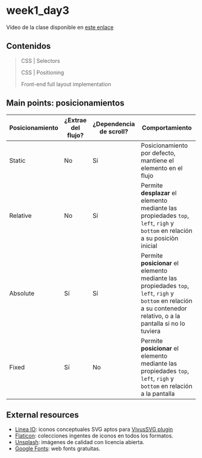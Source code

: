 # week1_day3

Vídeo de la clase disponible en [este enlace](https://ironhack.zoom.us/rec/share/3eAod4rP7khLAYWK6BjEc_EbPL-_aaa82yRP_6FZxU6SeiHXNc6Q4jPsc0MYkZWi)

## Contenidos

> CSS | Selectors
>
> CSS | Positioning
>
> Front-end full layout implementation


## Main points: posicionamientos

| Posicionamiento | ¿Extrae del flujo? | ¿Dependencia de scroll? | Comportamiento |
| ------------- | ------------- | ------------- | ------------- |
| Static | No | Sí | Posicionamiento por defecto, mantiene el elemento en el flujo |
| Relative | No | Sí | Permite **desplazar** el elemento mediante las propiedades `top`, `left`, `righ` y `bottom` en relación a su posiciòn inicial |
| Absolute | Sí | Sí | Permite **posicionar** el elemento mediante las propiedades `top`, `left`, `righ` y `bottom` en relación a su contenedor relativo, o a la pantalla si no lo tuviera |
| Fixed | Sí | No | Permite **posicionar** el elemento mediante las propiedades `top`, `left`, `righ` y `bottom` en relación a la pantalla |


## External resources

- [Linea IO](https://github.com/linea-io/Linea-Iconset): iconos conceptuales SVG aptos para [VivusSVG plugin](https://maxwellito.github.io/vivus/)
- [Flaticon](https://www.flaticon.com/home): colecciones ingentes de iconos en todos los formatos.
- [Unsplash](https://unsplash.com/): imágenes de calidad con licencia abierta.
- [Google Fonts](https://fonts.google.com/): web fonts gratuitas.
